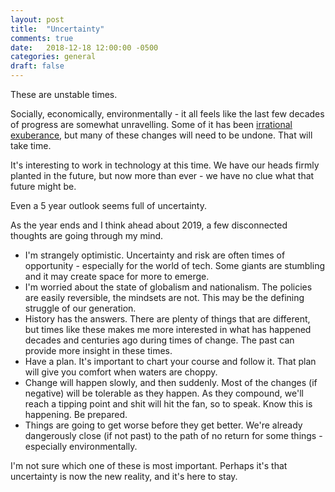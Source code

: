 ```yaml
---
layout: post
title:  "Uncertainty"
comments: true
date:   2018-12-18 12:00:00 -0500
categories: general
draft: false
---
```


These are unstable times.

Socially, economically, environmentally - it all feels like the last few decades of progress are somewhat unravelling. Some of it has been [irrational exuberance](https://en.wikipedia.org/wiki/Irrational_exuberance), but many of these changes will need to be undone. That will take time.

It's interesting to work in technology at this time. We have our heads firmly planted in the future, but now more than ever - we have no clue what that future might be. 

Even a 5 year outlook seems full of uncertainty.

As the year ends and I think ahead about 2019, a few disconnected thoughts are going through my mind.

* I'm strangely optimistic. Uncertainty and risk are often times of opportunity - especially for the world of tech. Some giants are stumbling and it may create space for more to emerge.
* I'm worried about the state of globalism and nationalism. The policies are easily reversible, the mindsets are not. This may be the defining struggle of our generation.
* History has the answers. There are plenty of things that are different, but times like these makes me more interested in what has happened decades and centuries ago during times of change. The past can provide more insight in these times.
* Have a plan. It's important to chart your course and follow it. That plan will give you comfort when waters are choppy.
* Change will happen slowly, and then suddenly. Most of the changes (if negative) will be tolerable as they happen. As they compound, we'll reach a tipping point and shit will hit the fan, so to speak. Know this is happening. Be prepared.
* Things are going to get worse before they get better. We're already dangerously close (if not past) to the path of no return for some things - especially environmentally. 

I'm not sure which one of these is most important. Perhaps it's that uncertainty is now the new reality, and it's here to stay.